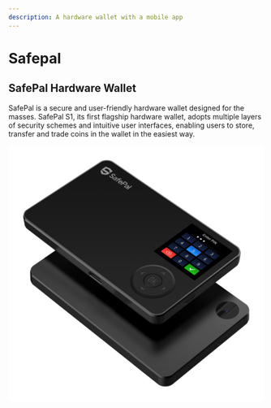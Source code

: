 ```yaml
---
description: A hardware wallet with a mobile app
---
```


# Safepal

## **SafePal Hardware Wallet**

SafePal is a secure and user-friendly hardware wallet designed for the masses. SafePal S1, its first flagship hardware wallet, adopts multiple layers of security schemes and intuitive user interfaces, enabling users to store, transfer and trade coins in the wallet in the easiest way.

![](../../../../.gitbook/assets/image%20%28117%29%20%282%29%20%282%29%20%282%29%20%282%29%20%282%29.png)

